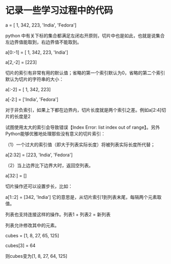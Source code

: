 # 记录一些学习过程中的代码

a = [ 1, 342, 223, 'India', 'Fedora']

python  中有关下标的集合都满足左闭右开原则，切片中也是如此，也就是说集合左边界值能取到，右边界值不能取到。

a[0:-1] = [ 1, 342, 223, 'India']

a[2,-2] = [223]

 切片的索引有非常有用的默认值；省略的第一个索引默认为0，省略的第二个索引默认为切片的字符串的大小：
 
 a[:-2] = [ 1, 342, 223]
 
 a[-2:] = ['India', 'Fedora']
 
 对于非负索引，如果上下都在边界内，切片长度就是两个索引之差。例如a[2:4]切片的长度是2
 
 试图使用太大的索引会导致错误【Index Error: list index out of range】。另外Python能够优雅地处理那些没有意义的切片索引：
 
 （1）一个过大的索引值（即大于列表实际长度）将被列表实际长度所代替；
 
 a[2:32] =  [223, 'India', 'Fedora']
 
 （2）当上边界比下边界大时，返回空列表。
 
 a[32:] = []
 
 切片操作还可以设置步长，比如：
 
 a[1::2] = [342, 'India'] 
 它的意思是，从切片索引1到列表末尾，每隔两个元素取值。
 
 列表也支持连接这样的操作。列表1 + 列表2 = 新列表
 
 列表允许修改其中的元素。
 
 cubes = [1, 8, 27, 65, 125]
 
 cubes[3] = 64
 
 则cubes变为[1, 8, 27, 64, 125]
 
 
 
 
 
 
 
 

